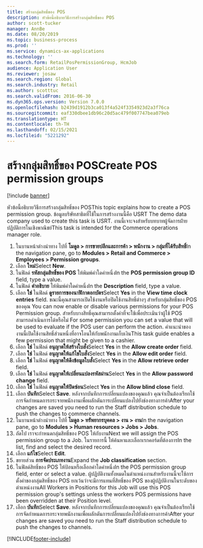 ```yaml
---
title: สร้างกลุ่มสิทธิ์ของ POS
description: หัวข้อนี้อธิบายวิธีการสร้างกลุ่มสิทธิ์ของ POS
author: scott-tucker
manager: AnnBe
ms.date: 08/20/2019
ms.topic: business-process
ms.prod: ''
ms.service: dynamics-ax-applications
ms.technology: ''
ms.search.form: RetailPosPermissionGroup, HcmJob
audience: Application User
ms.reviewer: josaw
ms.search.region: Global
ms.search.industry: Retail
ms.author: scotttuc
ms.search.validFrom: 2016-06-30
ms.dyn365.ops.version: Version 7.0.0
ms.openlocfilehash: b2439d1912b3ca013f4a524f3354923d2a3f76ca
ms.sourcegitcommit: eaf330dbee1db96c20d5ac479f007747bea079eb
ms.translationtype: HT
ms.contentlocale: th-TH
ms.lasthandoff: 02/15/2021
ms.locfileid: "5221292"
---
```

# <a name="create-pos-permission-groups"></a><span data-ttu-id="09a8a-103">สร้างกลุ่มสิทธิ์ของ POS</span><span class="sxs-lookup"><span data-stu-id="09a8a-103">Create POS permission groups</span></span>

[!include [banner](../includes/banner.md)]

<span data-ttu-id="09a8a-104">หัวข้อนี้อธิบายวิธีการสร้างกลุ่มสิทธิ์ของ POS</span><span class="sxs-lookup"><span data-stu-id="09a8a-104">This topic explains how to create a POS permission group.</span></span> <span data-ttu-id="09a8a-105">ข้อมูลบริษัทสาธิตที่ใช้ในการสร้างงานนี้คือ USRT </span><span class="sxs-lookup"><span data-stu-id="09a8a-105">The demo data company used to create this task is USRT.</span></span> <span data-ttu-id="09a8a-106">งานนี้เจาะจงสำหรับบทบาทผู้จัดการฝ่ายปฏิบัติการในเชิงพาณิชย์</span><span class="sxs-lookup"><span data-stu-id="09a8a-106">This task is intended for the Commerce operations manager role.</span></span>

1. <span data-ttu-id="09a8a-107">ในบานหน้าต่างนำทาง ไปที่ **โมดูล > การขายปลีกและการค้า > พนักงาน > กลุ่มที่ได้รับสิทธิ์**</span><span class="sxs-lookup"><span data-stu-id="09a8a-107">In the navigation pane, go to **Modules > Retail and Commerce > Employees > Permission groups**.</span></span>
2. <span data-ttu-id="09a8a-108">เลือก **ใหม่**</span><span class="sxs-lookup"><span data-stu-id="09a8a-108">Select **New**.</span></span>
3. <span data-ttu-id="09a8a-109">ในฟิลด์ **รหัสกลุ่มสิทธิ์ของ POS** ให้พิมพ์ค่าใดค่าหนึ่ง</span><span class="sxs-lookup"><span data-stu-id="09a8a-109">In the **POS permission group ID** field, type a value.</span></span>
4. <span data-ttu-id="09a8a-110">ในฟิลด์ **คำอธิบาย** ให้พิมพ์ค่าใดค่าหนึ่ง</span><span class="sxs-lookup"><span data-stu-id="09a8a-110">In the **Description** field, type a value.</span></span>
5. <span data-ttu-id="09a8a-111">เลือก **ใช่** ในฟิลด์ **ดูรายการของนาฬิกาตอกบัตร**</span><span class="sxs-lookup"><span data-stu-id="09a8a-111">Select **Yes** in the **View time clock entries** field.</span></span> <span data-ttu-id="09a8a-112">ขณะนี้คุณสามารถเปิดใช้งานหรือปิดใช้งานสิทธิ์ต่างๆ สำหรับกลุ่มสิทธิ์ของ POS ของคุณ </span><span class="sxs-lookup"><span data-stu-id="09a8a-112">You can now enable or disable various permissions for your POS Permission group.</span></span> <span data-ttu-id="09a8a-113">สำหรับบางสิทธิ์คุณสามารถตั้งค่าที่จะใช้เพื่อประเมินว่าผู้ใช้ POS สามารถดำเนินการได้หรือไม่ </span><span class="sxs-lookup"><span data-stu-id="09a8a-113">For some permission you can set a value that will be used to evaluate if the POS user can perform the action.</span></span> <span data-ttu-id="09a8a-114">คำแนะนำของงานนี้เปิดใช้งานสิทธิ์ส่วนหนึ่งที่อาจโอนให้กับพนักงานเก็บเงิน</span><span class="sxs-lookup"><span data-stu-id="09a8a-114">This task guide enables a few permission that might be given to a cashier.</span></span>  
6. <span data-ttu-id="09a8a-115">เลือก **ใช่** ในฟิลด์ **อนุญาตให้สร้างใบสั่ง**</span><span class="sxs-lookup"><span data-stu-id="09a8a-115">Select **Yes** in the **Allow create order** field.</span></span>
7. <span data-ttu-id="09a8a-116">เลือก **ใช่** ในฟิลด์ **อนุญาตให้แก้ไขใบสั่ง**</span><span class="sxs-lookup"><span data-stu-id="09a8a-116">Select **Yes** in the **Allow edit order** field.</span></span>
8. <span data-ttu-id="09a8a-117">เลือก **ใช่** ในฟิลด์ **อนุญาตให้ดึงข้อมูลใบสั่ง**</span><span class="sxs-lookup"><span data-stu-id="09a8a-117">Select **Yes** in the **Allow retrieve order** field.</span></span>
9. <span data-ttu-id="09a8a-118">เลือก **ใช่** ในฟิลด์ **อนุญาตให้เปลี่ยนแปลงรหัสผ่าน**</span><span class="sxs-lookup"><span data-stu-id="09a8a-118">Select **Yes** in the **Allow password change** field.</span></span>
10. <span data-ttu-id="09a8a-119">เลือก **ใช่** ในฟิลด์ **อนุญาตให้ปิดซ่อน**</span><span class="sxs-lookup"><span data-stu-id="09a8a-119">Select **Yes** in the **Allow blind close** field.</span></span>
11. <span data-ttu-id="09a8a-120">เลือก **บันทึก**</span><span class="sxs-lookup"><span data-stu-id="09a8a-120">Select **Save**.</span></span> <span data-ttu-id="09a8a-121">หลังจากบันทึกการเปลี่ยนแปลงของคุณแล้ว คุณจำเป็นต้องเรียกใช้การจัดกำหนดการกระจายพนักงานเพื่อผลักดันการเปลี่ยนแปลงไปยังช่องทางการค้า</span><span class="sxs-lookup"><span data-stu-id="09a8a-121">After your changes are saved you need to run the Staff distribution schedule to push the changes to commerce channels.</span></span> 
12. <span data-ttu-id="09a8a-122">ในบานหน้าต่างนำทาง ไปที่ **โมดูล > ทรัพยากรบุคคล > งาน > งาน**</span><span class="sxs-lookup"><span data-stu-id="09a8a-122">In the navigation pane, go to **Modules > Human resources > Jobs > Jobs**.</span></span>
13. <span data-ttu-id="09a8a-123">ถัดไป เราจะกำหนดกลุ่มสิทธิ์ของ POS ให้กับงาน</span><span class="sxs-lookup"><span data-stu-id="09a8a-123">Next we will assign the POS permission group to a Job.</span></span> <span data-ttu-id="09a8a-124">ในรายการนี้ ให้ค้นหาและเลือกเรกคอร์ดที่ต้องการ</span><span class="sxs-lookup"><span data-stu-id="09a8a-124">In the list, find and select the desired record.</span></span>
14. <span data-ttu-id="09a8a-125">เลือก **แก้ไข**</span><span class="sxs-lookup"><span data-stu-id="09a8a-125">Select **Edit**.</span></span>
15. <span data-ttu-id="09a8a-126">ขยายส่วน **การจัดประเภทงาน**</span><span class="sxs-lookup"><span data-stu-id="09a8a-126">Expand the **Job classification** section.</span></span>
16. <span data-ttu-id="09a8a-127">ในฟิลด์สิทธิ์ของ POS ให้ป้อนหรือเลือกค่าใดค่าหนึ่ง</span><span class="sxs-lookup"><span data-stu-id="09a8a-127">In the POS permission group field, enter or select a value.</span></span> <span data-ttu-id="09a8a-128">ผู้ปฏิบัติงานทั้งหมดในตำแหน่งงานสำหรับงานนี้จะใช้การตั้งค่าของกลุ่มสิทธิ์ของ POS ยกเว้นว่าจะมีการแทนที่สิทธิ์ของ POS ของผู้ปฏิบัติงานในระดับของตำแหน่งงาน</span><span class="sxs-lookup"><span data-stu-id="09a8a-128">All Workers in Positions for this Job will use this POS permission group's settings unless the workers POS permissions have been overridden at their Position level.</span></span>  
17. <span data-ttu-id="09a8a-129">เลือก **บันทึก**</span><span class="sxs-lookup"><span data-stu-id="09a8a-129">Select **Save**.</span></span> <span data-ttu-id="09a8a-130">หลังจากบันทึกการเปลี่ยนแปลงของคุณแล้ว คุณจำเป็นต้องเรียกใช้การจัดกำหนดการกระจายพนักงานเพื่อผลักดันการเปลี่ยนแปลงไปยังช่องทางการค้า</span><span class="sxs-lookup"><span data-stu-id="09a8a-130">After your changes are saved you need to run the Staff distribution schedule to push the changes to channels.</span></span>  



[!INCLUDE[footer-include](../../includes/footer-banner.md)]